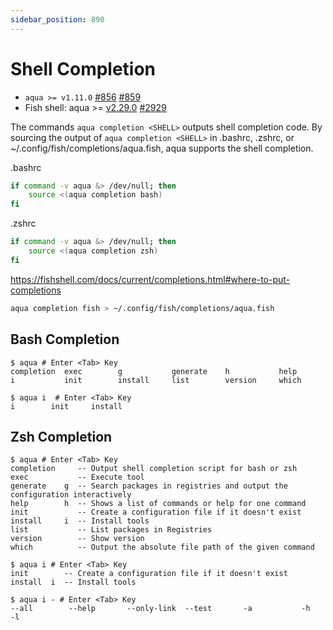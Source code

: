 ```yaml
---
sidebar_position: 890
---
```


# Shell Completion

- `aqua >= v1.11.0` [#856](https://github.com/aquaproj/aqua/issues/856) [#859](https://github.com/aquaproj/aqua/pull/859)
- Fish shell: aqua >= [v2.29.0](https://github.com/aquaproj/aqua/releases/tag/v2.29.0) [#2929](https://github.com/aquaproj/aqua/pull/2929)

The commands `aqua completion <SHELL>` outputs shell completion code.
By sourcing the output of `aqua completion <SHELL>` in .bashrc, .zshrc, or ~/.config/fish/completions/aqua.fish,
aqua supports the shell completion.

.bashrc

```sh
if command -v aqua &> /dev/null; then
    source <(aqua completion bash)
fi
```

.zshrc

```sh
if command -v aqua &> /dev/null; then
    source <(aqua completion zsh)
fi
```

https://fishshell.com/docs/current/completions.html#where-to-put-completions

```sh
aqua completion fish > ~/.config/fish/completions/aqua.fish
```

## Bash Completion

```console
$ aqua # Enter <Tab> Key
completion  exec        g           generate    h           help        i           init        install     list        version     which
```

```console
$ aqua i  # Enter <Tab> Key
i        init     install
```

## Zsh Completion

```console
$ aqua # Enter <Tab> Key
completion     -- Output shell completion script for bash or zsh
exec           -- Execute tool
generate    g  -- Search packages in registries and output the configuration interactively
help        h  -- Shows a list of commands or help for one command
init           -- Create a configuration file if it doesn't exist
install     i  -- Install tools
list           -- List packages in Registries
version        -- Show version
which          -- Output the absolute file path of the given command
```

```console
$ aqua i # Enter <Tab> Key
init        -- Create a configuration file if it doesn't exist
install  i  -- Install tools
```

```console
$ aqua i - # Enter <Tab> Key
--all        --help       --only-link  --test       -a           -h           -l
```

